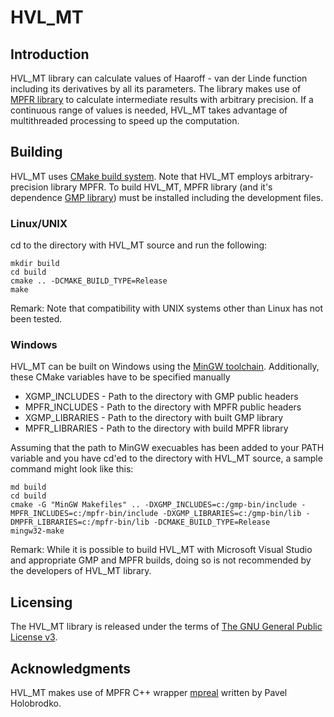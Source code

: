 HVL_MT
===

Introduction
---

HVL_MT library can calculate values of Haaroff - van der Linde function including its derivatives by all its parameters. The library makes use of [MPFR library](http://www.mpfr.org/) to calculate intermediate results with arbitrary precision. If a continuous range of values is needed, HVL_MT takes advantage of multithreaded processing to speed up the computation.

Building
---

HVL_MT uses [CMake build system](https://cmake.org/). Note that HVL_MT employs arbitrary-precision library MPFR. To build HVL_MT, MPFR library (and it's dependence [GMP library](https://gmplib.org/)) must be installed including the development files.

### Linux/UNIX

cd to the directory with HVL_MT source and run the following:

    mkdir build
    cd build
    cmake .. -DCMAKE_BUILD_TYPE=Release
    make

Remark: Note that compatibility with UNIX systems other than Linux has not been tested.

### Windows

HVL_MT can be built on Windows using the [MinGW toolchain](http://www.mingw.org/). Additionally, these CMake variables have to be specified manually

- XGMP_INCLUDES - Path to the directory with GMP public headers
- MPFR_INCLUDES - Path to the directory with MPFR public headers
- XGMP_LIBRARIES - Path to the directory with built GMP library
- MPFR_LIBRARIES - Path to the directory with build MPFR library

Assuming that the path to MinGW execuables has been added to your PATH variable and you have cd'ed to the directory with HVL_MT source, a sample command might look like this:


    md build
    cd build
    cmake -G "MinGW Makefiles" .. -DXGMP_INCLUDES=c:/gmp-bin/include -MPFR_INCLUDES=c:/mpfr-bin/include -DXGMP_LIBRARIES=c:/gmp-bin/lib -DMPFR_LIBRARIES=c:/mpfr-bin/lib -DCMAKE_BUILD_TYPE=Release
    mingw32-make

Remark: While it is possible to build HVL_MT with Microsoft Visual Studio and appropriate GMP and MPFR builds, doing so is not recommended by the developers of HVL_MT library.

Licensing
---
The HVL_MT library is released under the terms of [The GNU General Public License v3](https://www.gnu.org/licenses/gpl-3.0.en.html).

Acknowledgments
---

HVL_MT makes use of MPFR C++ wrapper [mpreal](http://www.holoborodko.com/pavel/mpfr/) written by Pavel Holobrodko.
